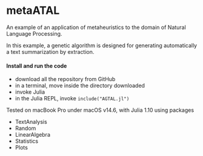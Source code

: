 # metaATAL
An example of an application of metaheuristics to the domain of Natural Language Processing. 

In this example, a genetic algorithm is designed for generating automatically a text summarization by extraction.

#### Install and run the code

- download all the repository from GitHub
- in a terminal, move inside the directory downloaded
- invoke Julia
- in the Julia REPL, invoke `include("AGTAL.jl")`

Tested on macBook Pro under macOS v14.6, with Julia 1.10 using packages
- TextAnalysis
- Random
- LinearAlgebra
- Statistics
- Plots
